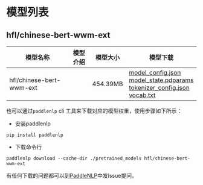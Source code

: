 #  模型列表

## hfl/chinese-bert-wwm-ext

| 模型名称 | 模型介绍 | 模型大小  | 模型下载 |
| --- | --- | --- | --- |
|hfl/chinese-bert-wwm-ext|  | 454.39MB | [model_config.json](https://bj.bcebos.com/paddlenlp/models/community/hfl/chinese-bert-wwm-ext/model_config.json)<br>[model_state.pdparams](https://bj.bcebos.com/paddlenlp/models/community/hfl/chinese-bert-wwm-ext/model_state.pdparams)<br>[tokenizer_config.json](https://bj.bcebos.com/paddlenlp/models/community/hfl/chinese-bert-wwm-ext/tokenizer_config.json)<br>[vocab.txt](https://bj.bcebos.com/paddlenlp/models/community/hfl/chinese-bert-wwm-ext/vocab.txt) |

也可以通过`paddlenlp` cli 工具来下载对应的模型权重，使用步骤如下所示：

* 安装paddlenlp

```shell
pip install paddlenlp
```

* 下载命令行

```shell
paddlenlp download --cache-dir ./pretrained_models hfl/chinese-bert-wwm-ext
```

有任何下载的问题都可以到[PaddleNLP](https://github.com/PaddlePaddle/PaddleNLP)中发Issue提问。
